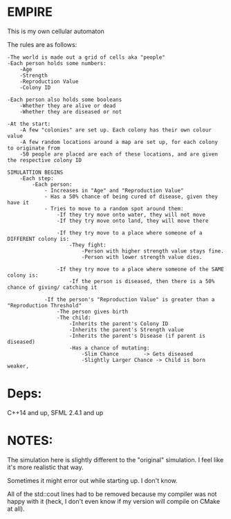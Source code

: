 # EMPIRE

This is my own cellular automaton

The rules are as follows:

    -The world is made out a grid of cells aka "people"
    -Each person holds some numbers:
        -Age
        -Strength
        -Reproduction Value
        -Colony ID

    -Each person also holds some booleans
        -Whether they are alive or dead
        -Whether they are diseased or not

    -At the start:
        -A few "colonies" are set up. Each colony has their own colour value
        -A few random locations around a map are set up, for each colony to originate from
        -50 people are placed are each of these locations, and are given the respective colony ID

    SIMULATTION BEGINS
        -Each step:
            -Each person:
                - Increases in "Age" and "Reproduction Value"
                - Has a 50% chance of being cured of disease, given they have it
                - Tries to move to a random spot around them:
                    -If they try move onto water, they will not move
                    -If they try move onto land, they will move there

                    -If they try move to a place where someone of a DIFFERENT colony is:
                        -They fight:
                            -Person with higher strength value stays fine.
                            -Person with lower strength value dies.

                    -If they try move to a place where someone of the SAME colony is:
                        -If the person is diseased, then there is a 50% chance of giving/ catching it

                -If the person's "Reproduction Value" is greater than a "Reproduction Threshold"
                    -The person gives birth
                    -The child:
                        -Inherits the parent's Colony ID
                        -Inherits the parent's Strength value
                        -Inherits the parent's Disease (if parent is diseased)
                        -Has a chance of mutating:
                            -Slim Chance        -> Gets diseased
                            -Slightly Larger Chance -> Child is born weaker,


# Deps:

C++14 and up, SFML 2.4.1 and up

# NOTES:

The simulation here is slightly different to the "original" simulation. I feel like it's more realistic that way.

Sometimes it might error out while starting up. I don't know.

All of the std::cout lines had to be removed because my compiler was not happy with it (heck, I don't even know if my version will compile on CMake at all).

